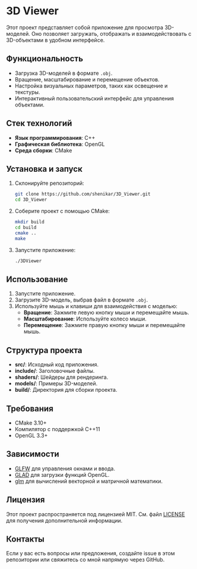 # 3D Viewer

Этот проект представляет собой приложение для просмотра 3D-моделей. Оно позволяет загружать, отображать и взаимодействовать с 3D-объектами в удобном интерфейсе.

## Функциональность

- Загрузка 3D-моделей в формате `.obj`.
- Вращение, масштабирование и перемещение объектов.
- Настройка визуальных параметров, таких как освещение и текстуры.
- Интерактивный пользовательский интерфейс для управления объектами.

## Стек технологий

- **Язык программирования**: C++
- **Графическая библиотека**: OpenGL
- **Среда сборки**: CMake

## Установка и запуск

1. Склонируйте репозиторий:

   ```bash
   git clone https://github.com/shenikar/3D_Viewer.git
   cd 3D_Viewer
   ```

2. Соберите проект с помощью CMake:

   ```bash
   mkdir build
   cd build
   cmake ..
   make
   ```

3. Запустите приложение:

   ```bash
   ./3DViewer
   ```

## Использование

1. Запустите приложение.
2. Загрузите 3D-модель, выбрав файл в формате `.obj`.
3. Используйте мышь и клавиши для взаимодействия с моделью:
   - **Вращение**: Зажмите левую кнопку мыши и перемещайте мышь.
   - **Масштабирование**: Используйте колесо мыши.
   - **Перемещение**: Зажмите правую кнопку мыши и перемещайте мышь.

## Структура проекта

- **src/**: Исходный код приложения.
- **include/**: Заголовочные файлы.
- **shaders/**: Шейдеры для рендеринга.
- **models/**: Примеры 3D-моделей.
- **build/**: Директория для сборки проекта.

## Требования

- CMake 3.10+
- Компилятор с поддержкой C++11
- OpenGL 3.3+

## Зависимости

- [GLFW](https://www.glfw.org/) для управления окнами и ввода.
- [GLAD](https://glad.dav1d.de/) для загрузки функций OpenGL.
- [glm](https://github.com/g-truc/glm) для вычислений векторной и матричной математики.

## Лицензия

Этот проект распространяется под лицензией MIT. См. файл [LICENSE](LICENSE) для получения дополнительной информации.

## Контакты

Если у вас есть вопросы или предложения, создайте issue в этом репозитории или свяжитесь со мной напрямую через GitHub.
